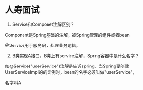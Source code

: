# 人寿面试

1. Service和Componet注解区别？

Component是Spring基础的注解，被Spring管理的组件或者bean

@Service用于服务层，处理业务逻辑。

2. B类实现A接口，B类上有service注解，Spring容器中是什么名字？

如@Service("userService")注解是告诉spring，当Spring要创建UserServiceImpl的的实例时，bean的名字必须叫做"userService"，

名字叫A